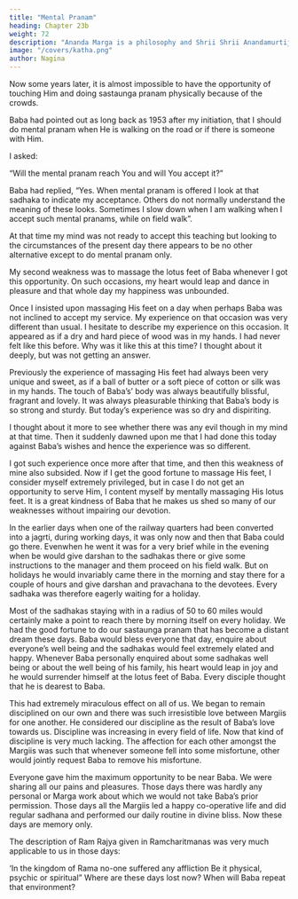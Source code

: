```yaml
---
title: "Mental Pranam"
heading: Chapter 23b
weight: 72
description: "Ananda Marga is a philosophy and Shrii Shrii Anandamurtiji it its propounder"
image: "/covers/katha.png"
author: Nagina
---
```



Now some years later, it is almost impossible to have the opportunity of touching Him and doing sastaunga pranam physically because of the crowds.

<!-- Even so there are persons who are singularly fortunate
when Baba gives this opportunity and grace. But looking at the present situation and on
that basis forecasting the future, it appears that sadhakas will consider themselves
singularly fortunate if even once in their life they get the opportunity to do sastaunga
pranam to Him physically or to massage His sacred feet. -->

Baba had pointed out as long back as 1953 after my initiation, that I should do mental pranam when He is walking on the road or if there is someone with Him.

I asked:

“Will the mental pranam reach You and will You accept it?”

Baba had replied, “Yes. When mental pranam is offered I look at that sadhaka
to indicate my acceptance. Others do not normally understand the meaning of these
looks. Sometimes I slow down when I am walking when I accept such mental pranams,
while on field walk”.


At that time my mind was not ready to accept this teaching but looking to the
circumstances of the present day there appears to be no other alternative except to do
mental pranam only.

My second weakness was to massage the lotus feet of Baba whenever I got
this opportunity. On such occasions, my heart would leap and dance in pleasure and
that whole day my happiness was unbounded.

Once I insisted upon massaging His feet on a day when perhaps Baba was not
inclined to accept my service. My experience on that occasion was very different than
usual. I hesitate to describe my experience on this occasion. It appeared as if a dry and
hard piece of wood was in my hands. I had never felt like this before. Why was it like
this at this time? I thought about it deeply, but was not getting an answer.

Previously the experience of massaging His feet had always been very unique
and sweet, as if a ball of butter or a soft piece of cotton or silk was in my hands. The
touch of Baba’s’ body was always beautifully blissful, fragrant and lovely. It was always
pleasurable thinking that Baba’s body is so strong and sturdy. But today’s experience
was so dry and dispiriting.

I thought about it more to see whether there was any evil though in my mind at that time. Then it suddenly dawned upon me that I had done this today against Baba’s wishes and hence the experience was so different. 

I got such experience once more after that time, and then this weakness of mine also subsided. Now if I get the good fortune to massage His feet, I consider myself extremely privileged, but in case I do not get an opportunity to serve Him, I content myself by mentally massaging His lotus feet. It is a great kindness of Baba that he makes us shed so many of our weaknesses without impairing our devotion.

<!-- Salutations to Baba the Abode of Great Happiness -->

In the earlier days when one of the railway quarters had been converted into a
jagrti, during working days, it was only now and then that Baba could go there. Evenwhen he went it was for a very brief while in the evening when be would give darshan
to the sadhakas there or give some instructions to the manager and them proceed on
his field walk. But on holidays he would invariably came there in the morning and stay
there for a couple of hours and give darshan and pravachana to the devotees. Every
sadhaka was therefore eagerly waiting for a holiday.

Most of the sadhakas staying with in a radius of 50 to 60 miles would certainly make a point to reach there by morning itself on every holiday. We had the good fortune to do our sastaunga pranam that has become a distant dream these days. Baba would bless everyone that day, enquire about everyone’s well being and the sadhakas would feel extremely elated and happy. Whenever Baba personally enquired about some sadhakas well being or about the well being of his family, his heart would leap in joy and he would surrender himself at the lotus feet of Baba. Every disciple thought that he is dearest to Baba. 

This had extremely miraculous effect on all of us. We began to remain disciplined on our own and there was such irresistible love between Margiis for one another. He considered our discipline as the result of Baba’s love towards us. Discipline was increasing in every field of life. Now that kind of discipline is very much lacking. The affection for each other amongst the Margiis was such that whenever someone fell into some misfortune, other would jointly request Baba to remove his misfortune. 

Everyone gave him the maximum opportunity to be near Baba. We were sharing all our pains and pleasures. Those days there was hardly any personal or Marga work about which we would not take Baba’s prior permission. Those days all the Margiis led a happy co-operative life and did regular sadhana and performed our daily routine in divine bliss. Now these days are memory only.

The description of Ram Rajya given in Ramcharitmanas was very much
applicable to us in those days:

‘In the kingdom of Rama no-one suffered any affliction
Be it physical, psychic or spiritual”
Where are these days lost now? When will Baba repeat that environment?

